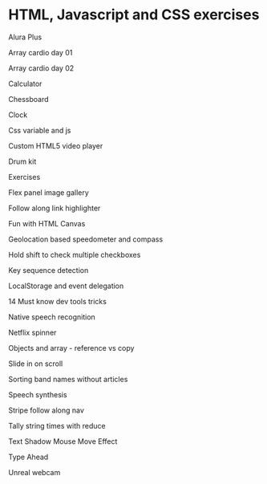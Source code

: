 # HTML, Javascript and CSS exercises

Alura Plus

Array cardio day 01

Array cardio day 02

Calculator

Chessboard

Clock

Css variable and js

Custom HTML5 video player

Drum kit

Exercises

Flex panel image gallery

Follow along link highlighter

Fun with HTML Canvas

Geolocation based speedometer and compass

Hold shift to check multiple checkboxes

Key sequence detection

LocalStorage and event delegation

14 Must know dev tools tricks

Native speech recognition

Netflix spinner

Objects and array - reference vs copy

Slide in on scroll

Sorting band names without articles

Speech synthesis

Stripe follow along nav

Tally string times with reduce

Text Shadow Mouse Move Effect

Type Ahead

Unreal webcam







